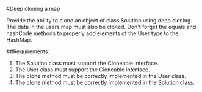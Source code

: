 #Deep cloning a map

Provide the ability to clone an object of class Solution using deep cloning.
The data in the users map must also be cloned.
Don't forget the equals and hashCode methods to properly add elements of the User type to the HashMap.


##Requirements:
1. The Solution class must support the Cloneable interface.
2. The User class must support the Cloneable interface.
3. The clone method must be correctly implemented in the User class.
4. The clone method must be correctly implemented in the Solution class.